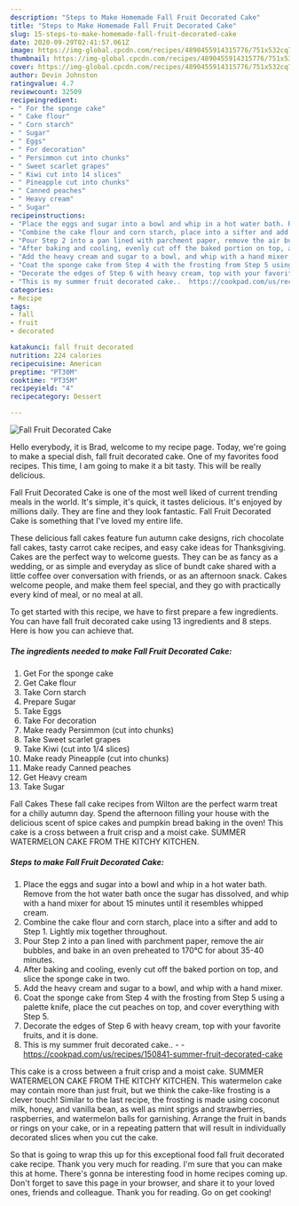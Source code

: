 ```yaml
---
description: "Steps to Make Homemade Fall Fruit Decorated Cake"
title: "Steps to Make Homemade Fall Fruit Decorated Cake"
slug: 15-steps-to-make-homemade-fall-fruit-decorated-cake
date: 2020-09-29T02:41:57.061Z
image: https://img-global.cpcdn.com/recipes/4890455914315776/751x532cq70/fall-fruit-decorated-cake-recipe-main-photo.jpg
thumbnail: https://img-global.cpcdn.com/recipes/4890455914315776/751x532cq70/fall-fruit-decorated-cake-recipe-main-photo.jpg
cover: https://img-global.cpcdn.com/recipes/4890455914315776/751x532cq70/fall-fruit-decorated-cake-recipe-main-photo.jpg
author: Devin Johnston
ratingvalue: 4.7
reviewcount: 32509
recipeingredient:
- " For the sponge cake"
- " Cake flour"
- " Corn starch"
- " Sugar"
- " Eggs"
- " For decoration"
- " Persimmon cut into chunks"
- " Sweet scarlet grapes"
- " Kiwi cut into 14 slices"
- " Pineapple cut into chunks"
- " Canned peaches"
- " Heavy cream"
- " Sugar"
recipeinstructions:
- "Place the eggs and sugar into a bowl and whip in a hot water bath. Remove from the hot water bath once the sugar has dissolved, and whip with a hand mixer for about 15 minutes until it resembles whipped cream."
- "Combine the cake flour and corn starch, place into a sifter and add to Step 1. Lightly mix together throughout."
- "Pour Step 2 into a pan lined with parchment paper, remove the air bubbles, and bake in an oven preheated to 170℃ for about 35-40 minutes."
- "After baking and cooling, evenly cut off the baked portion on top, and slice the sponge cake in two."
- "Add the heavy cream and sugar to a bowl, and whip with a hand mixer."
- "Coat the sponge cake from Step 4 with the frosting from Step 5 using a palette knife, place the cut peaches on top, and cover everything with Step 5."
- "Decorate the edges of Step 6 with heavy cream, top with your favorite fruits, and it is done."
- "This is my summer fruit decorated cake..  https://cookpad.com/us/recipes/150841-summer-fruit-decorated-cake"
categories:
- Recipe
tags:
- fall
- fruit
- decorated

katakunci: fall fruit decorated 
nutrition: 224 calories
recipecuisine: American
preptime: "PT30M"
cooktime: "PT35M"
recipeyield: "4"
recipecategory: Dessert

---
```



![Fall Fruit Decorated Cake](https://img-global.cpcdn.com/recipes/4890455914315776/751x532cq70/fall-fruit-decorated-cake-recipe-main-photo.jpg)

Hello everybody, it is Brad, welcome to my recipe page. Today, we're going to make a special dish, fall fruit decorated cake. One of my favorites food recipes. This time, I am going to make it a bit tasty. This will be really delicious.

Fall Fruit Decorated Cake is one of the most well liked of current trending meals in the world. It's simple, it's quick, it tastes delicious. It's enjoyed by millions daily. They are fine and they look fantastic. Fall Fruit Decorated Cake is something that I've loved my entire life.

These delicious fall cakes feature fun autumn cake designs, rich chocolate fall cakes, tasty carrot cake recipes, and easy cake ideas for Thanksgiving. Cakes are the perfect way to welcome guests. They can be as fancy as a wedding, or as simple and everyday as slice of bundt cake shared with a little coffee over conversation with friends, or as an afternoon snack. Cakes welcome people, and make them feel special, and they go with practically every kind of meal, or no meal at all.


To get started with this recipe, we have to first prepare a few ingredients. You can have fall fruit decorated cake using 13 ingredients and 8 steps. Here is how you can achieve that.

<!--inarticleads1-->

##### The ingredients needed to make Fall Fruit Decorated Cake:

1. Get  For the sponge cake
1. Get  Cake flour
1. Take  Corn starch
1. Prepare  Sugar
1. Take  Eggs
1. Take  For decoration
1. Make ready  Persimmon (cut into chunks)
1. Take  Sweet scarlet grapes
1. Take  Kiwi (cut into 1/4 slices)
1. Make ready  Pineapple (cut into chunks)
1. Make ready  Canned peaches
1. Get  Heavy cream
1. Take  Sugar


Fall Cakes These fall cake recipes from Wilton are the perfect warm treat for a chilly autumn day. Spend the afternoon filling your house with the delicious scent of spice cakes and pumpkin bread baking in the oven! This cake is a cross between a fruit crisp and a moist cake. SUMMER WATERMELON CAKE FROM THE KITCHY KITCHEN. 

<!--inarticleads2-->

##### Steps to make Fall Fruit Decorated Cake:

1. Place the eggs and sugar into a bowl and whip in a hot water bath. Remove from the hot water bath once the sugar has dissolved, and whip with a hand mixer for about 15 minutes until it resembles whipped cream.
1. Combine the cake flour and corn starch, place into a sifter and add to Step 1. Lightly mix together throughout.
1. Pour Step 2 into a pan lined with parchment paper, remove the air bubbles, and bake in an oven preheated to 170℃ for about 35-40 minutes.
1. After baking and cooling, evenly cut off the baked portion on top, and slice the sponge cake in two.
1. Add the heavy cream and sugar to a bowl, and whip with a hand mixer.
1. Coat the sponge cake from Step 4 with the frosting from Step 5 using a palette knife, place the cut peaches on top, and cover everything with Step 5.
1. Decorate the edges of Step 6 with heavy cream, top with your favorite fruits, and it is done.
1. This is my summer fruit decorated cake.. -  - https://cookpad.com/us/recipes/150841-summer-fruit-decorated-cake


This cake is a cross between a fruit crisp and a moist cake. SUMMER WATERMELON CAKE FROM THE KITCHY KITCHEN. This watermelon cake may contain more than just fruit, but we think the cake-like frosting is a clever touch! Similar to the last recipe, the frosting is made using coconut milk, honey, and vanilla bean, as well as mint sprigs and strawberries, raspberries, and watermelon balls for garnishing. Arrange the fruit in bands or rings on your cake, or in a repeating pattern that will result in individually decorated slices when you cut the cake. 

So that is going to wrap this up for this exceptional food fall fruit decorated cake recipe. Thank you very much for reading. I'm sure that you can make this at home. There's gonna be interesting food in home recipes coming up. Don't forget to save this page in your browser, and share it to your loved ones, friends and colleague. Thank you for reading. Go on get cooking!
